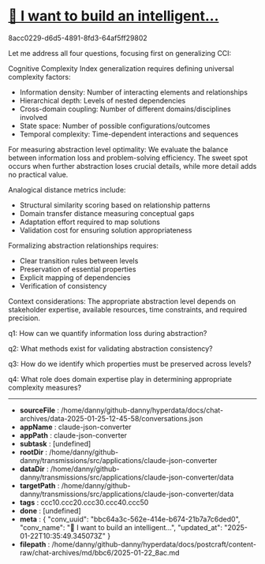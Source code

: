 # [💬 I want to build an intelligent...](https://claude.ai/chat/bbc64a3c-562e-414e-b674-21b7a7c6ded0)

8acc0229-d6d5-4891-8fd3-64af5ff29802

 Let me address all four questions, focusing first on generalizing CCI:

Cognitive Complexity Index generalization requires defining universal complexity factors:
- Information density: Number of interacting elements and relationships
- Hierarchical depth: Levels of nested dependencies
- Cross-domain coupling: Number of different domains/disciplines involved
- State space: Number of possible configurations/outcomes
- Temporal complexity: Time-dependent interactions and sequences

For measuring abstraction level optimality:
We evaluate the balance between information loss and problem-solving efficiency. The sweet spot occurs when further abstraction loses crucial details, while more detail adds no practical value.

Analogical distance metrics include:
- Structural similarity scoring based on relationship patterns
- Domain transfer distance measuring conceptual gaps
- Adaptation effort required to map solutions
- Validation cost for ensuring solution appropriateness

Formalizing abstraction relationships requires:
- Clear transition rules between levels
- Preservation of essential properties
- Explicit mapping of dependencies
- Verification of consistency

Context considerations:
The appropriate abstraction level depends on stakeholder expertise, available resources, time constraints, and required precision.

q1: How can we quantify information loss during abstraction?

q2: What methods exist for validating abstraction consistency?

q3: How do we identify which properties must be preserved across levels?

q4: What role does domain expertise play in determining appropriate complexity measures?

---

* **sourceFile** : /home/danny/github-danny/hyperdata/docs/chat-archives/data-2025-01-25-12-45-58/conversations.json
* **appName** : claude-json-converter
* **appPath** : claude-json-converter
* **subtask** : [undefined]
* **rootDir** : /home/danny/github-danny/transmissions/src/applications/claude-json-converter
* **dataDir** : /home/danny/github-danny/transmissions/src/applications/claude-json-converter/data
* **targetPath** : /home/danny/github-danny/transmissions/src/applications/claude-json-converter/data
* **tags** : ccc10.ccc20.ccc30.ccc40.ccc50
* **done** : [undefined]
* **meta** : {
  "conv_uuid": "bbc64a3c-562e-414e-b674-21b7a7c6ded0",
  "conv_name": "💬 I want to build an intelligent...",
  "updated_at": "2025-01-22T10:35:49.345073Z"
}
* **filepath** : /home/danny/github-danny/hyperdata/docs/postcraft/content-raw/chat-archives/md/bbc6/2025-01-22_8ac.md
